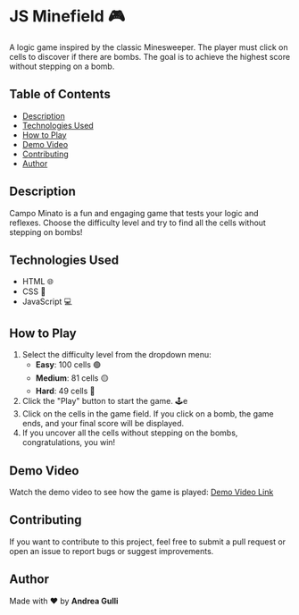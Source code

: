 # JS Minefield 🎮

A logic game inspired by the classic Minesweeper. The player must click on cells to discover if there are bombs. The goal is to achieve the highest score without stepping on a bomb.

## Table of Contents
- [Description](#description)
- [Technologies Used](#technologies-used)
- [How to Play](#how-to-play)
- [Demo Video](#demo-video)
- [Contributing](#contributing)
- [Author](#author)

## Description

Campo Minato is a fun and engaging game that tests your logic and reflexes. Choose the difficulty level and try to find all the cells without stepping on bombs!

## Technologies Used

- HTML 🌐
- CSS 🎨
- JavaScript 💻

## How to Play

1. Select the difficulty level from the dropdown menu:
   - **Easy**: 100 cells 🟢
   - **Medium**: 81 cells  🟡
   - **Hard**: 49 cells 🔴
2. Click the "Play" button to start the game. 🕹️e
3. Click on the cells in the game field. If you click on a bomb, the game ends, and your final score will be displayed.
4. If you uncover all the cells without stepping on the bombs, congratulations, you win!

## Demo Video

Watch the demo video to see how the game is played: [Demo Video Link](https://vimeo.com/manage/videos/1017169235)

## Contributing

If you want to contribute to this project, feel free to submit a pull request or open an issue to report bugs or suggest improvements.

## Author

Made with ❤️ by **Andrea Gulli**
